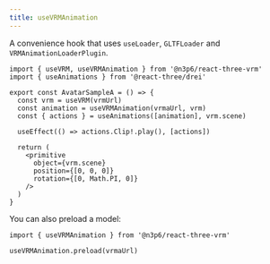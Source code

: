 ```yaml
---
title: useVRMAnimation
---
```


A convenience hook that uses `useLoader`, `GLTFLoader` and `VRMAnimationLoaderPlugin`.

```tsx
import { useVRM, useVRMAnimation } from '@n3p6/react-three-vrm'
import { useAnimations } from '@react-three/drei'

export const AvatarSampleA = () => {
  const vrm = useVRM(vrmUrl)
  const animation = useVRMAnimation(vrmaUrl, vrm)
  const { actions } = useAnimations([animation], vrm.scene)

  useEffect(() => actions.Clip!.play(), [actions])

  return (
    <primitive
      object={vrm.scene}
      position={[0, 0, 0]}
      rotation={[0, Math.PI, 0]}
    />
  )
}
```

You can also preload a model:

```tsx
import { useVRMAnimation } from '@n3p6/react-three-vrm'

useVRMAnimation.preload(vrmaUrl)
```
